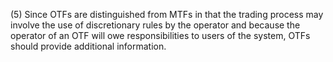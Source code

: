 (5) Since OTFs are distinguished from MTFs in that the trading process may involve the use of discretionary rules by the operator and because the operator of an OTF will owe responsibilities to users of the system, OTFs should provide additional information.